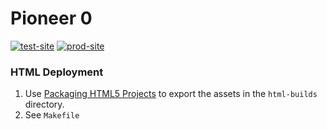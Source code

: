 # Pioneer 0
[![test-site][test_site_badge]][test_site]
[![prod-site][prod_site_badge]][prod_site]

### HTML Deployment
1. Use [Packaging HTML5 Projects](https://docs.unrealengine.com/en-US/Platforms/HTML5/GettingStarted/index.html) to export the assets in the `html-builds` directory.
2. See `Makefile`


[test_site_badge]: https://img.shields.io/badge/test-grey?style=flat-square&logo=heroku
[test_site]: https://pioneer0-test.rdok.co.uk/
[prod_site_badge]: https://img.shields.io/badge/prod-grey?style=flat-square&logo=heroku
[prod_site]: https://pioneer0.rdok.co.uk/
[udemy]: https://www.udemy.com/course/unrealcourse/
